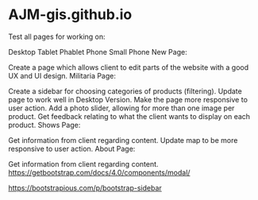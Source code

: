 # AJM-gis.github.io
Test all pages for working on:

Desktop
Tablet
Phablet
Phone
Small Phone
New Page:

Create a page which allows client to edit parts of the website with a good UX and UI design.
Militaria Page:

Create a sidebar for choosing categories of products (filtering).
Update page to work well in Desktop Version.
Make the page more responsive to user action.
Add a photo slider, allowing for more than one image per product.
Get feedback relating to what the client wants to display on each product.
Shows Page:

Get information from client regarding content.
Update map to be more responsive to user action.
About Page:

Get information from client regarding content.
https://getbootstrap.com/docs/4.0/components/modal/

https://bootstrapious.com/p/bootstrap-sidebar

